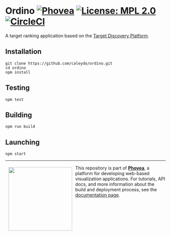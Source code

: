Ordino [![Phovea][phovea-image]][phovea-url] [![License: MPL 2.0][mpl-image]][mpl-url] [![CircleCI][circleci-image]][circleci-url] 
=====================

A target ranking application based on the [Target Discovery Platform](https://github.com/datavisyn/tdp_core).

Installation
------------

```
git clone https://github.com/caleydo/ordino.git
cd ordino
npm install
```

Testing
-------

```
npm test
```

Building
--------

```
npm run build
```

Launching
--------

```
npm start
```


***

<a href="https://caleydo.org"><img src="http://caleydo.org/assets/images/logos/caleydo.svg" align="left" width="200px" hspace="10" vspace="6"></a>
This repository is part of **[Phovea](http://phovea.caleydo.org/)**, a platform for developing web-based visualization applications. For tutorials, API docs, and more information about the build and deployment process, see the [documentation page](http://phovea.caleydo.org).



[phovea-image]: https://img.shields.io/badge/Phovea-Application-1BA64E.svg
[phovea-url]: https://phovea.caleydo.org
[mpl-image]: https://img.shields.io/badge/License-MPL%202.0-brightgreen.svg
[mpl-url]: https://opensource.org/licenses/MPL-2.0
[circleci-image]: https://circleci.com/gh/Caleydo/ordino.svg?style=shield
[circleci-url]: https://circleci.com/gh/Caleydo/ordino
